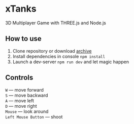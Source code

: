 # xTanks

3D Multiplayer Game with THREE.js and Node.js

## How to use

1. Clone repository or download [archive](https://github.com/octo8ight/tank.git)
2. Install dependencies in console `npm install`
3. Launch a dev-server `npm run dev` and let magic happen

## Controls

`W` — move forward  
`S` — move backward  
`A` — move left  
`D` — move right  
`Mouse` — look around  
`Left Mouse Button` — shoot

